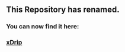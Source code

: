 ## This Repository has renamed. 
### You can now find it here: 
### [xDrip](https://github.com/StephenBlackWasAlreadyTaken/xDrip)
